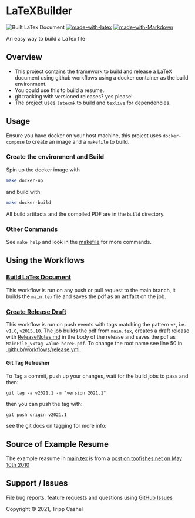 # LaTeXBuilder

![Built LaTex Document](https://github.com/tcashel/LaTeXBuilder/actions/workflows/Build_and_Save.yaml/badge.svg)
[![made-with-latex](https://img.shields.io/badge/Made%20with-LaTeX-informational)](https://www.latex-project.org/)
[![made-with-Markdown](https://img.shields.io/badge/Made%20with-Markdown-informational)](http://commonmark.org)

An easy way to build a LaTex file

## Overview

- This project contains the framework to build and release a LaTeX document using github workflows using a docker container as the build environment.
- You could use this to build a resume.
- git tracking with versioned releases? yes please!
- The project uses `latexmk` to build and `texlive` for dependencies.

## Usage

Ensure you have docker on your host machine, this project uses `docker-compose` to create an image and a `makefile` to build.

### Create the environment and Build

Spin up the docker image with

```bash
make docker-up
```

and build with

```bash
make docker-build
```

All build artifacts and the compiled PDF are in the `build` directory.

### Other Commands

See `make help` and look in the [makefile](./makefile) for more commands.

## Using the Workflows

### [Build LaTex Document](./.github/workflows/Build_and_Save.yml)

This workflow is run on any push or pull request to the main branch, it builds the `main.tex` file and saves the pdf as an artifact on the job.

### [Create Release Draft](./.github/workflows/release.yml)

This workflow is run on push events with tags matching the pattern `v*`, i.e. `v1.0`, `v2015.10`.  The job builds the pdf from `main.tex`, creates a draft release with [ReleaseNotes.md](./ReleaseNotes.md) in the body of the release and saves the pdf as `MainFile_v<tag value here>.pdf`. To change the root name see line 50 in [.github/workflows/release.yml](./.github/workflows/release.yml).

#### Git Tag Refresher

To Tag a commit, push up your changes, wait for the build jobs to pass and then:

```
git tag -a v2021.1 -m "version 2021.1"
```

then you can push the tag with:

```
git push origin v2021.1
```

see the git docs on tagging for more info: [](https://git-scm.com/book/en/v2/Git-Basics-Tagging)

## Source of Example Resume

The example reasume in [main.tex](./main.tex) is from a [post on toofishes.net on May 10th 2010](https://web.archive.org/web/20151031150425/http://www.toofishes.net/blog/latex-resume-follow-up/)
## Support / Issues

File bug reports, feature requests and questions using [GitHub Issues](https://github.com/tcashel/LaTeXBuilder/issues)

Copyright © 2021, Tripp Cashel